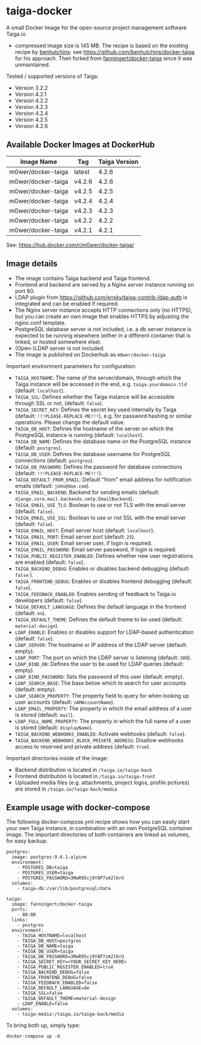 # taiga-docker

A small Docker Image for the open-source project management software Taiga.io
- compressed image size is 145 MB. The recipe is based on the existing recipe
by [benhutchins](https://github.com/benhutchins): see
<https://github.com/benhutchins/docker-taiga> for his approach. Then forked
from [fanningert/docker-taiga](https://github.com/fanningert/docker-taiga)
since it was unmaintained.

Tested / supported versions of Taiga:

- Version 3.2.2
- Version 4.2.1
- Version 4.2.2
- Version 4.2.3
- Version 4.2.4
- Version 4.2.5
- Version 4.2.6

## Available Docker Images at DockerHub

Image Name  | Tag        | Taiga Version
------------|------------|---------------
m0wer/docker-taiga | latest      | 4.2.6
m0wer/docker-taiga | v4.2.6      | 4.2.6
m0wer/docker-taiga | v4.2.5      | 4.2.5
m0wer/docker-taiga | v4.2.4      | 4.2.4
m0wer/docker-taiga | v4.2.3      | 4.2.3
m0wer/docker-taiga | v4.2.2      | 4.2.2
m0wer/docker-taiga | v4.2.1      | 4.2.1

See: <https://hub.docker.com/r/m0wer/docker-taiga/>

## Image details

- The image contains Taiga backend and Taiga frontend.
- Frontend and backend are served by a Nginx server instance running on port 80.
- LDAP plugin from https://github.com/ensky/taiga-contrib-ldap-auth is integrated and can be enabled if required.
- The Nginx server instance accepts HTTP connections only (no HTTPS), but you can create an own image that enables HTTPS by adjusting the nginx.conf template.
- PostgreSQL database server is not included, i.e. a db server instance is expected to be running elsewhere (either in a different container that is linked, or hosted somewhere else).
- (Open-)LDAP server is not included.
- The image is published on Dockerhub as `m0wer/docker-taiga`

Important environment parameters for configuration:
- `TAIGA_HOSTNAME`: The name of the server/domain, through which the Taiga instance will be accessed in the end, e.g. `taiga.yourdomain.tld` (default: `localhost`).
- `TAIGA_SSL`: Defines whether the Taiga instance will be accessible through SSL or not, (default: `false`).
- `TAIGA_SECRET_KEY`: Defines the secret key used internally by Taiga (default: `!!!PLEASE-REPLACE-ME!!!`), e.g. for password hashing or similar operations. Please change the default value.
- `TAIGA_DB_HOST`: Defines the hostname of the server on which the PostgreSQL instance is running (default: `localhost`).
- `TAIGA_DB_NAME`: Defines the database name on the PostgreSQL instance (default: `postgres`).
- `TAIGA_DB_USER`: Defines the database username for PostgreSQL connections (default: `postgres`).
- `TAIGA_DB_PASSWORD`: Defines the password for database connections (default: `!!!PLEASE-REPLACE-ME!!!`).
- `TAIGA_DEFAULT_FROM_EMAIL`: Default "from" email address for notification
  emails (default: `john@doe.com`).
- `TAIGA_EMAIL_BACKEND`: Backend for sending emails (default:
   `django.core.mail.backends.smtp.EmailBackend`).
- `TAIGA_EMAIL_USE_TLS`: Boolean to use or not TLS with the email server
   (default: `false`).
- `TAIGA_EMAIL_USE_SSL`: Boolean to use or not SSL with the email server
   (default: `false`).
- `TAIGA_EMAIL_HOST`: Email server host (default: `localhost`).
- `TAIGA_EMAIL_PORT`: Email server port (default: `25`).
- `TAIGA_EMAIL_USER`: Email server user, if login is required.
- `TAIGA_EMAIL_PASSWORD`: Email server password, if login is required.
- `TAIGA_PUBLIC_REGISTER_ENABLED`: Defines whether new user registrations are enabled (default: `false`).
- `TAIGA_BACKEND_DEBUG`: Enables or disables backend debugging (default: `false` ).
- `TAIGA_FRONTEND_DEBUG`: Enables or disables frontend debugging (default: `false`).
- `TAIGA_FEEDBACK_ENABLED`: Enables sending of feedback to Taiga.io developers (default: `false`).
- `TAIGA_DEFAULT_LANGUAGE`: Defines the default language in the frontend (default: `en`).
- `TAIGA_DEFAULT_THEME`: Defines the default theme to be used (default: `material-design`).
- `LDAP_ENABLE`: Enables or disables support for LDAP-based authentication (default: `false`).
- `LDAP_SERVER`: The hostname or IP address of the LDAP server (default: empty).
- `LDAP_PORT`: The port on which the LDAP server is listening (default: `389`).
- `LDAP_BIND_DN`: Defines the user to be used for LDAP queries (default: empty).
- `LDAP_BIND_PASSWORD`: Sets the password of this user (default: empty).
- `LDAP_SEARCH_BASE`: The base below which to search for user accounts (default: empty).
- `LDAP_SEARCH_PROPERTY`: The property field to query for when looking up user accounts (default: `sAMAccountName`).
- `LDAP_EMAIL_PROPERTY`: The property in which the email address of a user is stored (default: `mail`).
- `LDAP_FULL_NAME_PROPERTY`: The property in which the full name of a user is stored (default: `displayName`).
- `TAIGA_BACKEND_WEBHOOKS_ENABLED`: Activate webhooks (default: `false`).
- `TAIGA_BACKEND_WEBHOOKS_BLOCK_PRIVATE_ADDRESS`: Disallow webhooks access to reserved and private address (default: `true`).

Important directories inside of the image:
- Backend distribution is located in `/taiga.io/taiga-back`
- Frontend distribution is located in `/taiga.io/taiga-front`
- Uploaded media files (e.g. attachments, project logos, profile pcitures) are stored in `/taiga.io/taiga-back/media`

## Example usage with docker-compose

The following docker-compose.yml recipe shows how you can easily start your own Taiga instance, in combination with an own PostgreSQL container image. The important directories of both containers are linked as volumes, for easy backup.

```
postgres:
  image: postgres:9.6.1-alpine
  environment:
    - POSTGRES_DB=taiga
    - POSTGRES_USER=taiga
    - POSTGRES_PASSWORD=3MwR95cj9YAP7zm2lKrU
  volumes:
    - taiga-db:/var/lib/postgresql/data

taiga:
  image: fanningert/docker-taiga
  ports:
    - 80:80
  links:
    - postgres
  environment:
    - TAIGA_HOSTNAME=localhost
    - TAIGA_DB_HOST=postgres
    - TAIGA_DB_NAME=taiga
    - TAIGA_DB_USER=taiga
    - TAIGA_DB_PASSWORD=3MwR95cj9YAP7zm2lKrU
    - TAIGA_SECRET_KEY=<YOUR_SECRET_KEY_HERE>
    - TAIGA_PUBLIC_REGISTER_ENABLED=true
    - TAIGA_BACKEND_DEBUG=false
    - TAIGA_FRONTEND_DEBUG=false
    - TAIGA_FEEDBACK_ENABLED=false
    - TAIGA_DEFAULT_LANGUAGE=de
    - TAIGA_SSL=false
    - TAIGA_DEFAULT_THEME=material-design
    - LDAP_ENABLE=false
  volumes:
    - taiga-media:/taiga.io/taiga-back/media
```

To bring both up, simply type:

`docker-compose up -d`
